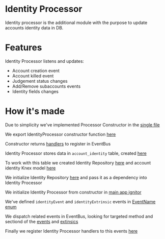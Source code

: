 # Identity Processor

Identity processor is the additional module with the purpose to update accounts identity data in DB.

# Features

Identity Processor listens and updates:

- Account creation event
- Account killed event
- Judgement status changes
- Add/Remove subaccounts events
- Identity fields changes

# How it's made

Due to simplicity we've implemented Processor Constructor in the [single file](./index.ts)

We export IdentityProcessor constructor function [here](./index.ts#L17)

Constructor returns [handlers](./index.ts#L225) to register in EventBus

Identity Processor stores data in `account_identity` table, created [here](/db/000001_init.sql#L103)

To work with this table we created Identity Repository [here](/main/src/apps/common/infra/postgresql/identity.repository.ts) and account identity Knex model [here](/main/src/apps/common/infra/postgresql/models/identity.ts)

We initialize Identity Repository [here](/main/src/apps/main/index.ts#L55) and pass it as a dependency into Identity Processor

We initialize Identity Processor from constructor in [main app ignitor](/main/src/apps/main/index.ts#L78)

We've defined `identityEvent` and `identityExtrinsic` events in [EventName enum](/main/src/modules/event-bus/event-bus.ts#L19)

We dispatch related events in EventBus, looking for targeted method and sectiond of the [events](/main/modules/streamer/block-processor.ts#L140) and [extinsics](/main/modules/streamer/block-processor.ts#L102)

Finally we register Identity Processor handlers to this events [here](/main/src/apps/main/index.ts#L82)
